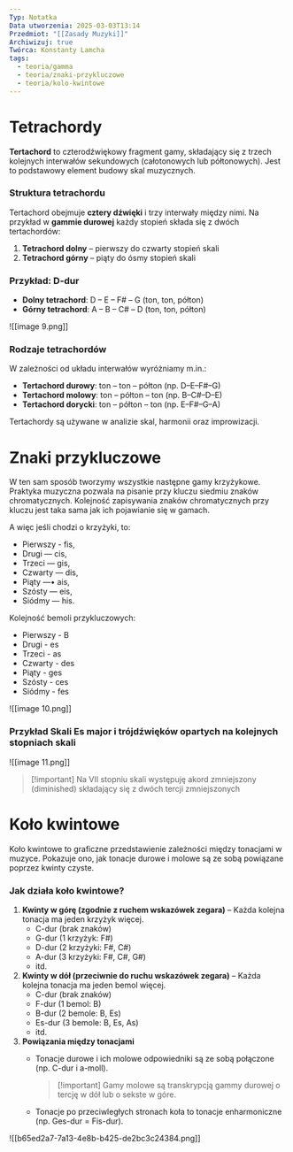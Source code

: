 ```yaml
---
Typ: Notatka
Data utworzenia: 2025-03-03T13:14
Przedmiot: "[[Zasady Muzyki]]"
Archiwizuj: true
Twórca: Konstanty Lamcha
tags:
  - teoria/gamma
  - teoria/znaki-przykluczowe
  - teoria/kolo-kwintowe
---
```

# Tetrachordy

**Tertachord** to czterodźwiękowy fragment gamy, składający się z trzech kolejnych interwałów sekundowych (całotonowych lub półtonowych). Jest to podstawowy element budowy skal muzycznych.

### Struktura tetrachordu

Tertachord obejmuje **cztery dźwięki** i trzy interwały między nimi. Na przykład w **gammie durowej** każdy stopień składa się z dwóch tertachordów:

1. **Tetrachord dolny** – pierwszy do czwarty stopień skali
2. **Tetrachord górny** – piąty do ósmy stopień skali

### Przykład: D-dur

- **Dolny tetrachord**: D – E – F# – G (ton, ton, półton)
- **Górny tetrachord**: A – B – C# – D (ton, ton, półton)

![[image 9.png]]

### Rodzaje tetrachordów

W zależności od układu interwałów wyróżniamy m.in.:

- **Tertachord durowy**: ton – ton – półton (np. D–E–F\#–G)
- **Tertachord molowy**: ton – półton – ton (np. B–C\#–D–E)
- **Tertachord dorycki**: ton – półton – ton (np. E–F\#–G–A)

Tertachordy są używane w analizie skal, harmonii oraz improwizacji.

# Znaki przykluczowe

W ten sam sposób tworzymy wszystkie następne gamy krzyżykowe. Praktyka muzyczna pozwala na pisanie przy kluczu siedmiu znaków chromatycznych. Kolejność zapisywania znaków chromatycznych przy kluczu jest taka sama jak ich pojawianie się w gamach.

A więc jeśli chodzi o krzyżyki, to:

- Pierwszy - fis,
- Drugi — cis,
- Trzeci — gis,
- Czwarty — dis,
- Piąty —• ais,
- Szósty — eis,
- Siódmy — his.

Kolejność bemoli przykluczowych:

- Pierwszy - B
- Drugi - es
- Trzeci - as
- Czwarty - des
- Piąty - ges
- Szósty - ces
- Siódmy - fes

![[image 10.png]]

### Przykład Skali Es major i trójdźwięków opartych na kolejnych stopniach skali

![[image 11.png]]

> [!important] Na VII stopniu skali występuję akord zmniejszony (diminished) składający się z dwóch tercji zmniejszonych

# Koło kwintowe

Koło kwintowe to graficzne przedstawienie zależności między tonacjami w muzyce. Pokazuje ono, jak tonacje durowe i molowe są ze sobą powiązane poprzez kwinty czyste.

### Jak działa koło kwintowe?

1. **Kwinty w górę (zgodnie z ruchem wskazówek zegara)** – Każda kolejna tonacja ma jeden krzyżyk więcej.
    - C-dur (brak znaków)
    - G-dur (1 krzyżyk: F#)
    - D-dur (2 krzyżyki: F#, C#)
    - A-dur (3 krzyżyki: F#, C#, G#)
    - itd.
2. **Kwinty w dół (przeciwnie do ruchu wskazówek zegara)** – Każda kolejna tonacja ma jeden bemol więcej.
    - C-dur (brak znaków)
    - F-dur (1 bemol: B)
    - B-dur (2 bemole: B, Es)
    - Es-dur (3 bemole: B, Es, As)
    - itd.
3. **Powiązania między tonacjami**
    - Tonacje durowe i ich molowe odpowiedniki są ze sobą połączone (np. C-dur i a-moll).
        
        > [!important] Gamy molowe są transkrypcją gammy durowej o tercję w dół lub o sekste w góre.
        
    - Tonacje po przeciwległych stronach koła to tonacje enharmoniczne (np. Ges-dur = Fis-dur).

![[b65ed2a7-7a13-4e8b-b425-de2bc3c24384.png]]